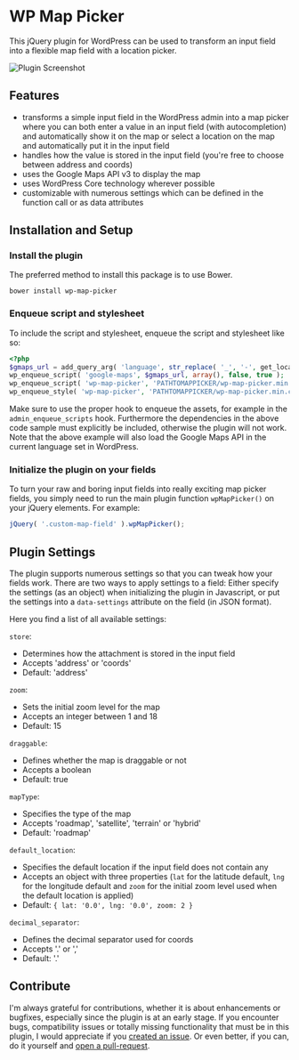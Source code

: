 # WP Map Picker

This jQuery plugin for WordPress can be used to transform an input field into a flexible map field with a location picker.

![Plugin Screenshot](https://raw.githubusercontent.com/felixarntz/wp-map-picker/master/screenshot.png)

## Features

* transforms a simple input field in the WordPress admin into a map picker where you can both enter a value in an input field (with autocompletion) and automatically show it on the map or select a location on the map and automatically put it in the input field
* handles how the value is stored in the input field (you're free to choose between address and coords)
* uses the Google Maps API v3 to display the map
* uses WordPress Core technology wherever possible
* customizable with numerous settings which can be defined in the function call or as data attributes

## Installation and Setup

### Install the plugin

The preferred method to install this package is to use Bower.
```
bower install wp-map-picker
```

### Enqueue script and stylesheet

To include the script and stylesheet, enqueue the script and stylesheet like so:
```php
<?php
$gmaps_url = add_query_arg( 'language', str_replace( '_', '-', get_locale() ), 'https://maps.google.com/maps/api/js' );
wp_enqueue_script( 'google-maps', $gmaps_url, array(), false, true );
wp_enqueue_script( 'wp-map-picker', 'PATHTOMAPPICKER/wp-map-picker.min.js', array( 'jquery', 'jquery-ui-autocomplete', 'google-maps' ), '0.1.0', true );
wp_enqueue_style( 'wp-map-picker', 'PATHTOMAPPICKER/wp-map-picker.min.css', array(), '0.1.0' );

```

Make sure to use the proper hook to enqueue the assets, for example in the `admin_enqueue_scripts` hook. Furthermore the dependencies in the above code sample must explicitly be included, otherwise the plugin will not work. Note that the above example will also load the Google Maps API in the current language set in WordPress.

### Initialize the plugin on your fields

To turn your raw and boring input fields into really exciting map picker fields, you simply need to run the main plugin function `wpMapPicker()` on your jQuery elements. For example:

```js
jQuery( '.custom-map-field' ).wpMapPicker();
```

## Plugin Settings

The plugin supports numerous settings so that you can tweak how your fields work. There are two ways to apply settings to a field: Either specify the settings (as an object) when initializing the plugin in Javascript, or put the settings into a `data-settings` attribute on the field (in JSON format).

Here you find a list of all available settings:

`store`:
* Determines how the attachment is stored in the input field
* Accepts 'address' or 'coords'
* Default: 'address'

`zoom`:
* Sets the initial zoom level for the map
* Accepts an integer between 1 and 18
* Default: 15

`draggable`:
* Defines whether the map is draggable or not
* Accepts a boolean
* Default: true

`mapType`:
* Specifies the type of the map
* Accepts 'roadmap', 'satellite', 'terrain' or 'hybrid'
* Default: 'roadmap'

`default_location`:
* Specifies the default location if the input field does not contain any
* Accepts an object with three properties (`lat` for the latitude default, `lng` for the longitude default and `zoom` for the initial zoom level used when the default location is applied)
* Default: `{ lat: '0.0', lng: '0.0', zoom: 2 }`

`decimal_separator`:
* Defines the decimal separator used for coords
* Accepts '.' or ','
* Default: '.'

## Contribute

I'm always grateful for contributions, whether it is about enhancements or bugfixes, especially since the plugin is at an early stage. If you encounter bugs, compatibility issues or totally missing functionality that must be in this plugin, I would appreciate if you [created an issue](https://github.com/felixarntz/wp-map-picker/issues). Or even better, if you can, do it yourself and [open a pull-request](https://github.com/felixarntz/wp-map-picker/pulls).
